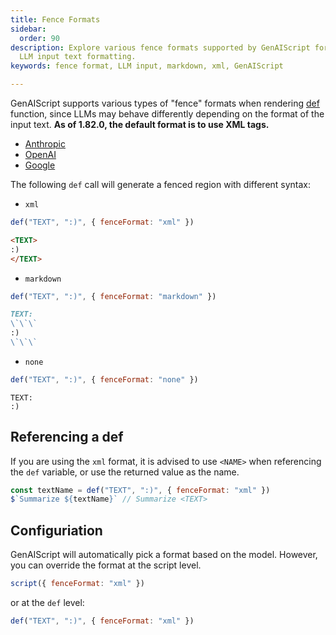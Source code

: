 ```yaml
---
title: Fence Formats
sidebar:
  order: 90
description: Explore various fence formats supported by GenAIScript for optimal
  LLM input text formatting.
keywords: fence format, LLM input, markdown, xml, GenAIScript

---
```



GenAIScript supports various types of "fence" formats when rendering [def](/genaiscript/reference/scripts/content) function, since LLMs may behave differently depending on the format of the input text.
**As of 1.82.0, the default format is to use XML tags.**

- [Anthropic](https://docs.anthropic.com/en/docs/build-with-claude/prompt-engineering/use-xml-tags)
- [OpenAI](https://platform.openai.com/docs/guides/prompt-engineering#tactic-use-delimiters-to-clearly-indicate-distinct-parts-of-the-input)
- [Google](https://cloud.google.com/vertex-ai/generative-ai/docs/learn/prompts/structure-prompts)

The following `def` call will generate a fenced region with different syntax:

- `xml`

```js
def("TEXT", ":)", { fenceFormat: "xml" })
```
```markdown
<TEXT>
:)
</TEXT>
```

- `markdown`

```js
def("TEXT", ":)", { fenceFormat: "markdown" })
```
```markdown
TEXT:
\`\`\`
:)
\`\`\`
```

- `none`

```js
def("TEXT", ":)", { fenceFormat: "none" })
```
```text
TEXT:
:)
```

## Referencing a def

If you are using the `xml` format, it is advised to use `<NAME>` when referencing the `def` variable, or use the returned value as the name.

```js
const textName = def("TEXT", ":)", { fenceFormat: "xml" })
$`Summarize ${textName}` // Summarize <TEXT>
```

## Configuriation

GenAIScript will automatically pick a format based on the model. However, you can override the format at the script level.

```js
script({ fenceFormat: "xml" })
```

or at the `def` level:

```js
def("TEXT", ":)", { fenceFormat: "xml" })
```
